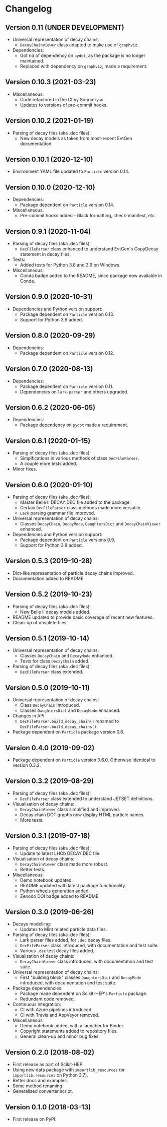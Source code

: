 # Changelog

## Version 0.11 (UNDER DEVELOPMENT)

* Universal representation of decay chains:
  - `DecayChainViewer` class adapted to make use of ``graphviz``.
* Dependencies:
  - Got rid of dependency on ``pydot``, as the package is no longer maintained.
  - Replaced with dependency on ``graphviz``, made a requirement.

## Version 0.10.3 (2021-03-23)

* Miscellaneous:
  - Code refactored in the CI by Sourcery.ai.
  - Updates to versions of pre-commit hooks.

## Version 0.10.2 (2021-01-19)

* Parsing of decay files (aka .dec files):
  - New decay models as taken from most-recent EvtGen documentation.

## Version 0.10.1 (2020-12-10)

* Environment YAML file updated to ``Particle`` version 0.14.

## Version 0.10.0 (2020-12-10)

* Dependencies:
  - Package dependent on ``Particle`` version 0.14.
* Miscellaneous:
  - Pre-commit hooks added - Black formatting, check-manifest, etc.

## Version 0.9.1 (2020-11-04)

* Parsing of decay files (aka .dec files):
  - ``DecFileParser`` class enhanced to understand EvtGen's CopyDecay statement in decay files.
* Tests:
  - Added tests for Python 3.8 and 3.9 on Windows.
* Miscellaneous:
  - Conda badge added to the README, since package now available in Conda.

## Version 0.9.0 (2020-10-31)

* Dependencies and Python version support:
  - Package dependent on ``Particle`` version 0.13.
  - Support for Python 3.9 added.

## Version 0.8.0 (2020-09-29)

* Dependencies:
  - Package dependent on ``Particle`` version 0.12.

## Version 0.7.0 (2020-08-13)

* Dependencies:
  - Package dependent on ``Particle`` version 0.11.
  - Dependencies on `lark-parser` and others upgraded.


## Version 0.6.2 (2020-06-05)

* Dependencies:
  - Package dependency on ``pydot`` made a requirement.


## Version 0.6.1 (2020-01-15)

* Parsing of decay files (aka .dec files):
  - Simpifications in various methods of class ``DecFileParser``.
  - A couple more tests added.
* Minor fixes.


## Version 0.6.0 (2020-01-10)

* Parsing of decay files (aka .dec files):
  - Master Belle II DECAY.DEC file added to the package.
  - Certain ``DecFileParser`` class methods made more versatile.
  - ``Lark`` parsing grammar file improved.
* Universal representation of decay chains:
  - Classes ``DecayChain``, ``DecayMode``, ``DaughtersDict`` and ``DecayChainViewer`` enhanced.
* Dependencies and Python version support:
  - Package dependent on ``Particle`` versions 0.9.
  - Support for Python 3.8 added.


## Version 0.5.3 (2019-10-28)

* Dict-like representation of particle decay chains improved.
* Documentation added to README.


## Version 0.5.2 (2019-10-23)

* Parsing of decay files (aka .dec files):
  - New Belle II decay models added.
* README updated to provide basic coverage of recent new features.
* Clean-up of obsolete files.


## Version 0.5.1 (2019-10-14)

* Universal representation of decay chains:
  - Classes ``DecayChain`` and ``DecayMode`` enhanced.
  - Tests for class ``DecayChain`` added.
* Parsing of decay files (aka .dec files):
  - ``DecFileParser`` class extended.


## Version 0.5.0 (2019-10-11)

* Universal representation of decay chains:
  - Class ``DecayChain`` introduced.
  - Classes ``DaughtersDict`` and ``DecayMode`` enhanced.
* Changes in API:
  - ``DecFileParser.build_decay_chain()`` renamed to ``DecFileParser.build_decay_chains()``.
* Package dependent on ``Particle`` package version 0.6.


## Version 0.4.0 (2019-09-02)

* Package dependent on ``Particle`` version 0.6.0.
  Otherwise identical to version 0.3.2.


## Version 0.3.2 (2019-08-29)

* Parsing of decay files (aka .dec files):
  - ``DecFileParser`` class extended to understand JETSET definitions.
* Visualisation of decay chains:
  - ``DecayChainViewer`` class simplified and improved.
  - Decay chain DOT graphs now display HTML particle names.
  - More tests.


## Version 0.3.1 (2019-07-18)

* Parsing of decay files (aka .dec files):
  - Update to latest LHCb DECAY.DEC file.
* Visualisation of decay chains:
  - ``DecayChainViewer`` class made more robust.
  - Better tests.
* Miscellaneous:
  - Demo notebook updated.
  - README updated with latest package functionality.
  - Python wheels generation added.
  - Zenodo DOI badge added to README.


## Version 0.3.0 (2019-06-26)

* Decays modelling:
  - Updates to Mint related particle data files.
* Parsing of decay files (aka .dec files):
  - Lark parser files added, for ``.dec`` decay files.
  - ``DecFileParser`` class introduced, with documentation and test suite.
  - Various ``.dec`` test decay files added.
* Visualisation of decay chains:
  - ``DecayChainViewer`` class introduced, with documentation and test suite.
* Universal representation of decay chains:
  - First "building block" classes ``DaughtersDict`` and ``DecayMode`` introduced,
    with documentation and test suite.
* Package dependencies:
  - Package made dependent on Scikit-HEP's ``Particle`` package.
  - Redundant code removed.
* Continuous integration:
  - CI with Azure pipelines introduced.
  - CI with Travis and AppVeyor removed.
* Miscellaneous:
  - Demo notebook added, with a launcher for Binder.
  - Copyright statements added to repository files.
  - General clean-up and minor bug fixes.


## Version 0.2.0 (2018-08-02)

* First release as part of Scikit-HEP.
* Using new data package with ``importlib_resources`` (or ``importlib.resources`` on Python 3.7).
* Better docs and examples.
* Some method renaming.
* Generalized converter script.


## Version 0.1.0 (2018-03-13)

* First release on PyPI.
